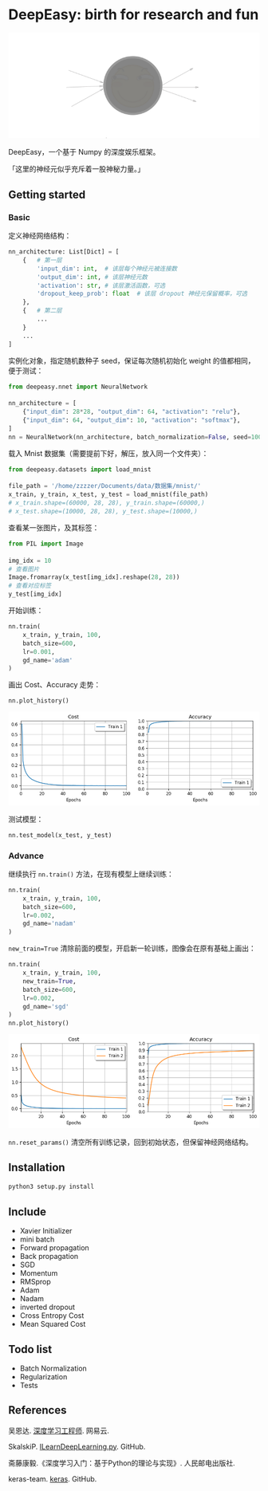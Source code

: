 # DeepEasy: birth for research and fun

![logo](./imgs/logo.png)

DeepEasy，一个基于 Numpy 的深度娱乐框架。

「这里的神经元似乎充斥着一股神秘力量。」

## Getting started

### Basic

定义神经网络结构：

```python
nn_architecture: List[Dict] = [
    {   # 第一层
        'input_dim': int,  # 该层每个神经元被连接数
        'output_dim': int, # 该层神经元数
        'activation': str, # 该层激活函数，可选
        'dropout_keep_prob': float  # 该层 dropout 神经元保留概率，可选
    },
    {   # 第二层
        ...
    }
    ...
]
```

实例化对象，指定随机数种子 seed，保证每次随机初始化 weight 的值都相同，便于测试：

```python
from deepeasy.nnet import NeuralNetwork

nn_architecture = [
    {"input_dim": 28*28, "output_dim": 64, "activation": "relu"},
    {"input_dim": 64, "output_dim": 10, "activation": "softmax"},
]
nn = NeuralNetwork(nn_architecture, batch_normalization=False, seed=100)
```

载入 Mnist 数据集（需要提前下好，解压，放入同一个文件夹）：

```python
from deepeasy.datasets import load_mnist

file_path = '/home/zzzzer/Documents/data/数据集/mnist/'
x_train, y_train, x_test, y_test = load_mnist(file_path)
# x_train.shape=(60000, 28, 28), y_train.shape=(60000,)
# x_test.shape=(10000, 28, 28), y_test.shape=(10000,)
```

查看某一张图片，及其标签：

```python
from PIL import Image

img_idx = 10
# 查看图片
Image.fromarray(x_test[img_idx].reshape(28, 28))
# 查看对应标签
y_test[img_idx]
```

开始训练：
```python
nn.train(
    x_train, y_train, 100,
    batch_size=600,
    lr=0.001,
    gd_name='adam'
)
```

画出 Cost、Accuracy 走势：

```python
nn.plot_history()
```

![img](./imgs/01.png)

测试模型：

```python
nn.test_model(x_test, y_test)
```

### Advance

继续执行 `nn.train()` 方法，在现有模型上继续训练：

```python
nn.train(
    x_train, y_train, 100,
    batch_size=600,
    lr=0.002,
    gd_name='nadam'
)
```

`new_train=True` 清除前面的模型，开启新一轮训练，图像会在原有基础上画出：

```python
nn.train(
    x_train, y_train, 100,
    new_train=True,
    batch_size=600,
    lr=0.002,
    gd_name='sgd'
)
nn.plot_history()
```

![img](./imgs/02.png)

`nn.reset_params()` 清空所有训练记录，回到初始状态，但保留神经网络结构。

## Installation

```python
python3 setup.py install
```

## Include

- Xavier Initializer
- mini batch
- Forward propagation
- Back propagation
- SGD
- Momentum
- RMSprop
- Adam
- Nadam
- inverted dropout
- Cross Entropy Cost
- Mean Squared Cost

## Todo list

- Batch Normalization
- Regularization
- Tests

## References

吴恩达. [深度学习工程师](https://mooc.study.163.com/smartSpec/detail/1001319001.htm). 网易云.

SkalskiP. [ILearnDeepLearning.py](https://github.com/SkalskiP/ILearnDeepLearning.py). GitHub.

斋藤康毅.《深度学习入门：基于Python的理论与实现》. 人民邮电出版社.

keras-team. [keras](https://github.com/keras-team/keras). GitHub.
